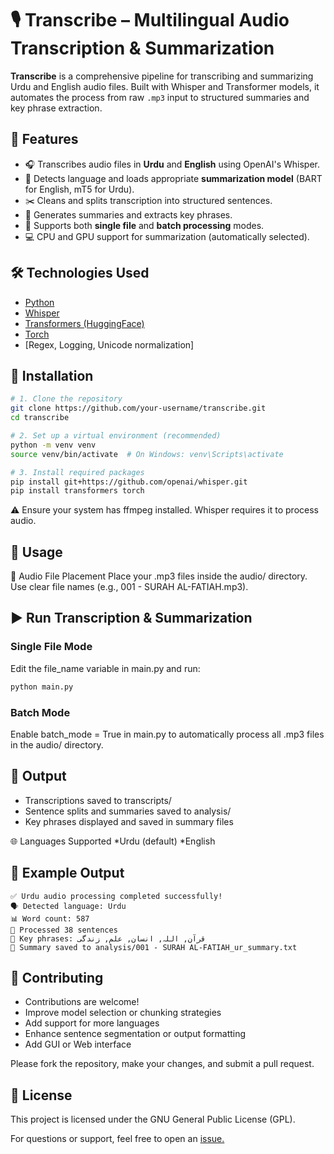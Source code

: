 # 🎙️ Transcribe – Multilingual Audio Transcription & Summarization

**Transcribe** is a comprehensive pipeline for transcribing and summarizing Urdu and English audio files. Built with Whisper and Transformer models, it automates the process from raw `.mp3` input to structured summaries and key phrase extraction.

## 📌 Features

- 🎧 Transcribes audio files in **Urdu** and **English** using OpenAI's Whisper.
- 🧠 Detects language and loads appropriate **summarization model** (BART for English, mT5 for Urdu).
- ✂️ Cleans and splits transcription into structured sentences.
- 📑 Generates summaries and extracts key phrases.
- 📂 Supports both **single file** and **batch processing** modes.
- 💻 CPU and GPU support for summarization (automatically selected).

## 🛠 Technologies Used

- [Python](https://www.python.org/)
- [Whisper](https://github.com/openai/whisper)
- [Transformers (HuggingFace)](https://huggingface.co/docs/transformers/)
- [Torch](https://pytorch.org/)
- [Regex, Logging, Unicode normalization]

## 🧰 Installation

```bash
# 1. Clone the repository
git clone https://github.com/your-username/transcribe.git
cd transcribe
```

```bash
# 2. Set up a virtual environment (recommended)
python -m venv venv
source venv/bin/activate  # On Windows: venv\Scripts\activate
```

```bash
# 3. Install required packages
pip install git+https://github.com/openai/whisper.git
pip install transformers torch
```
⚠️ Ensure your system has ffmpeg installed. Whisper requires it to process audio.

## 🚀 Usage
📁 Audio File Placement
Place your .mp3 files inside the audio/ directory. Use clear file names (e.g., 001 - SURAH AL-FATIAH.mp3).

## ▶️ Run Transcription & Summarization
### Single File Mode
Edit the file_name variable in main.py and run:
```bash
python main.py
```
### Batch Mode
Enable batch_mode = True in main.py to automatically process all .mp3 files in the audio/ directory.

## 📂 Output
* Transcriptions saved to transcripts/
* Sentence splits and summaries saved to analysis/
* Key phrases displayed and saved in summary files

🌐 Languages Supported
*Urdu (default)
*English

## 🧪 Example Output
```text
✅ Urdu audio processing completed successfully!
🗣️ Detected language: Urdu
📊 Word count: 587
📝 Processed 38 sentences
🔑 Key phrases: قرآن, اللہ, انسان, علم, زندگی
📄 Summary saved to analysis/001 - SURAH AL-FATIAH_ur_summary.txt
```

## 🤝 Contributing
* Contributions are welcome!
* Improve model selection or chunking strategies
* Add support for more languages
* Enhance sentence segmentation or output formatting
* Add GUI or Web interface

Please fork the repository, make your changes, and submit a pull request.

## 📄 License
This project is licensed under the GNU General Public License (GPL).

For questions or support, feel free to open an [issue.](https://github.com/idrak-dareshani/transcribe_audio_file/issues)
